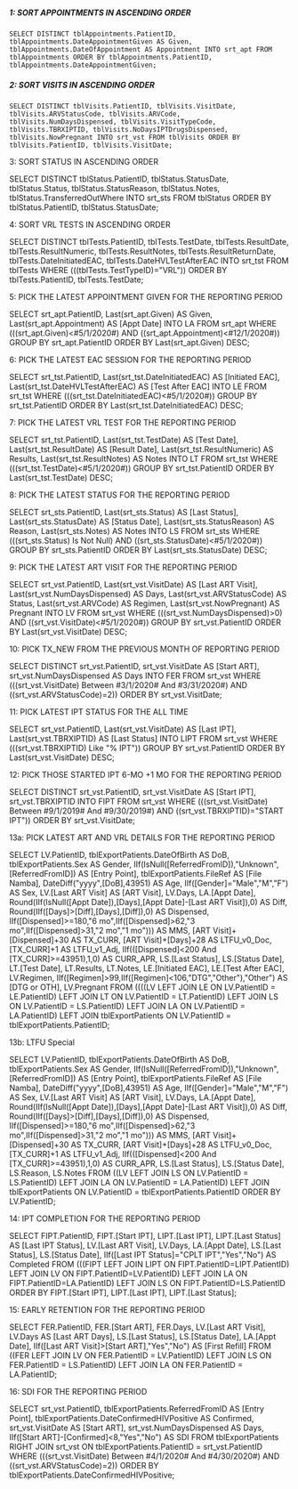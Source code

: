 ##### 1: SORT APPOINTMENTS IN ASCENDING ORDER
`
SELECT DISTINCT tblAppointments.PatientID, tblAppointments.DateAppointmentGiven AS Given, tblAppointments.DateOfAppointment AS Appointment INTO srt_apt FROM tblAppointments ORDER BY tblAppointments.PatientID, tblAppointments.DateAppointmentGiven;
`

##### 2: SORT VISITS IN ASCENDING ORDER 
`
SELECT DISTINCT tblVisits.PatientID, tblVisits.VisitDate, tblVisits.ARVStatusCode, tblVisits.ARVCode, tblVisits.NumDaysDispensed, tblVisits.VisitTypeCode, tblVisits.TBRXIPTID, tblVisits.NoDaysIPTDrugsDispensed, tblVisits.NowPregnant INTO srt_vst FROM tblVisits ORDER BY tblVisits.PatientID, tblVisits.VisitDate;
`

3: SORT STATUS IN ASCENDING ORDER 

SELECT DISTINCT tblStatus.PatientID, tblStatus.StatusDate, tblStatus.Status, tblStatus.StatusReason, tblStatus.Notes, tblStatus.TransferredOutWhere INTO srt_sts 
FROM tblStatus 
ORDER BY tblStatus.PatientID, tblStatus.StatusDate; 


4: SORT VRL TESTS IN ASCENDING ORDER 

SELECT DISTINCT tblTests.PatientID, tblTests.TestDate, tblTests.ResultDate, tblTests.ResultNumeric, tblTests.ResultNotes, tblTests.ResultReturnDate, tblTests.DateInitiatedEAC, tblTests.DateHVLTestAfterEAC INTO srt_tst 
FROM tblTests 
WHERE (((tblTests.TestTypeID)="VRL")) 
ORDER BY tblTests.PatientID, tblTests.TestDate; 


5: PICK THE LATEST APPOINTMENT GIVEN FOR THE REPORTING PERIOD 

SELECT srt_apt.PatientID, Last(srt_apt.Given) AS Given, Last(srt_apt.Appointment) AS [Appt Date] INTO LA 
FROM srt_apt 
WHERE (((srt_apt.Given)<#5/1/2020#) AND ((srt_apt.Appointment)<#12/1/2020#)) 
GROUP BY srt_apt.PatientID 
ORDER BY Last(srt_apt.Given) DESC; 


6: PICK THE LATEST EAC SESSION FOR THE REPORTING PERIOD 

SELECT srt_tst.PatientID, Last(srt_tst.DateInitiatedEAC) AS [Initiated EAC], Last(srt_tst.DateHVLTestAfterEAC) AS [Test After EAC] INTO LE 
FROM srt_tst 
WHERE (((srt_tst.DateInitiatedEAC)<#5/1/2020#)) 
GROUP BY srt_tst.PatientID 
ORDER BY Last(srt_tst.DateInitiatedEAC) DESC; 


7: PICK THE LATEST VRL TEST FOR THE REPORTING PERIOD 

SELECT srt_tst.PatientID, Last(srt_tst.TestDate) AS [Test Date], Last(srt_tst.ResultDate) AS [Result Date], Last(srt_tst.ResultNumeric) AS Results, Last(srt_tst.ResultNotes) AS Notes INTO LT 
FROM srt_tst 
WHERE (((srt_tst.TestDate)<#5/1/2020#)) 
GROUP BY srt_tst.PatientID 
ORDER BY Last(srt_tst.TestDate) DESC; 


8: PICK THE LATEST STATUS FOR THE REPORTING PERIOD 

SELECT srt_sts.PatientID, Last(srt_sts.Status) AS [Last Status], Last(srt_sts.StatusDate) AS [Status Date], Last(srt_sts.StatusReason) AS Reason, Last(srt_sts.Notes) AS Notes INTO LS 
FROM srt_sts 
WHERE (((srt_sts.Status) Is Not Null) AND ((srt_sts.StatusDate)<#5/1/2020#)) 
GROUP BY srt_sts.PatientID 
ORDER BY Last(srt_sts.StatusDate) DESC; 


9: PICK THE LATEST ART VISIT FOR THE REPORTING PERIOD 

SELECT srt_vst.PatientID, Last(srt_vst.VisitDate) AS [Last ART Visit], Last(srt_vst.NumDaysDispensed) AS Days, Last(srt_vst.ARVStatusCode) AS Status, Last(srt_vst.ARVCode) AS Regimen, Last(srt_vst.NowPregnant) AS Pregnant INTO LV 
FROM srt_vst 
WHERE (((srt_vst.NumDaysDispensed)>0) AND ((srt_vst.VisitDate)<#5/1/2020#)) 
GROUP BY srt_vst.PatientID 
ORDER BY Last(srt_vst.VisitDate) DESC; 


10: PICK TX_NEW FROM THE PREVIOUS MONTH OF REPORTING PERIOD 

SELECT DISTINCT srt_vst.PatientID, srt_vst.VisitDate AS [Start ART], srt_vst.NumDaysDispensed AS Days INTO FER 
FROM srt_vst 
WHERE (((srt_vst.VisitDate) Between #3/1/2020# And #3/31/2020#) AND ((srt_vst.ARVStatusCode)=2)) 
ORDER BY srt_vst.VisitDate; 


11: PICK LATEST IPT STATUS FOR THE ALL TIME 

SELECT srt_vst.PatientID, Last(srt_vst.VisitDate) AS [Last IPT], Last(srt_vst.TBRXIPTID) AS [Last Status] INTO LIPT 
FROM srt_vst 
WHERE (((srt_vst.TBRXIPTID) Like "% IPT")) 
GROUP BY srt_vst.PatientID 
ORDER BY Last(srt_vst.VisitDate) DESC; 


12: PICK THOSE STARTED IPT 6-MO +1 MO FOR THE REPORTING PERIOD 

SELECT DISTINCT srt_vst.PatientID, srt_vst.VisitDate AS [Start IPT], srt_vst.TBRXIPTID INTO FIPT 
FROM srt_vst 
WHERE (((srt_vst.VisitDate) Between #9/1/2019# And #9/30/2019#) AND ((srt_vst.TBRXIPTID)="START IPT")) 
ORDER BY srt_vst.VisitDate; 


13a: PICK LATEST ART AND VRL DETAILS FOR THE REPORTING PERIOD 

SELECT LV.PatientID, tblExportPatients.DateOfBirth AS DoB, tblExportPatients.Sex AS Gender, IIf(IsNull([ReferredFromID]),"Unknown",[ReferredFromID]) AS [Entry Point], tblExportPatients.FileRef AS [File Namba], DateDiff("yyyy",[DoB],43951) AS Age, IIf([Gender]="Male","M","F") AS Sex, LV.[Last ART Visit] AS [ART Visit], LV.Days, LA.[Appt Date], Round(IIf(IsNull([Appt Date]),[Days],[Appt Date]-[Last ART Visit]),0) AS Diff, Round(IIf([Days]>[Diff],[Days],[Diff]),0) AS Dispensed, IIf([Dispensed]>=180,"6 mo",IIf([Dispensed]>62,"3 mo",IIf([Dispensed]>31,"2 mo","1 mo"))) AS MMS, [ART Visit]+[Dispensed]+30 AS TX_CURR, [ART Visit]+[Days]+28 AS LTFU_v0_Doc, [TX_CURR]+1 AS LTFU_v1_Adj, IIf(([Dispensed]<200 And [TX_CURR]>=43951),1,0) AS CURR_APR, LS.[Last Status], LS.[Status Date], LT.[Test Date], LT.Results, LT.Notes, LE.[Initiated EAC], LE.[Test After EAC], LV.Regimen, IIf([Regimen]>99,IIf([Regimen]<106,"DTG","Other"),"Other") AS [DTG or OTH], LV.Pregnant 
FROM ((((LV LEFT JOIN LE ON LV.PatientID = LE.PatientID) LEFT JOIN LT ON LV.PatientID = LT.PatientID) LEFT JOIN LS ON LV.PatientID = LS.PatientID) LEFT JOIN LA ON LV.PatientID = LA.PatientID) LEFT JOIN tblExportPatients ON LV.PatientID = tblExportPatients.PatientID; 


13b: LTFU Special 

SELECT LV.PatientID, tblExportPatients.DateOfBirth AS DoB, tblExportPatients.Sex AS Gender, IIf(IsNull([ReferredFromID]),"Unknown",[ReferredFromID]) AS [Entry Point], tblExportPatients.FileRef AS [File Namba], DateDiff("yyyy",[DoB],43951) AS Age, IIf([Gender]="Male","M","F") AS Sex, LV.[Last ART Visit] AS [ART Visit], LV.Days, LA.[Appt Date], Round(IIf(IsNull([Appt Date]),[Days],[Appt Date]-[Last ART Visit]),0) AS Diff, Round(IIf([Days]>[Diff],[Days],[Diff]),0) AS Dispensed, IIf([Dispensed]>=180,"6 mo",IIf([Dispensed]>62,"3 mo",IIf([Dispensed]>31,"2 mo","1 mo"))) AS MMS, [ART Visit]+[Dispensed]+30 AS TX_CURR, [ART Visit]+[Days]+28 AS LTFU_v0_Doc, [TX_CURR]+1 AS LTFU_v1_Adj, IIf(([Dispensed]<200 And [TX_CURR]>=43951),1,0) AS CURR_APR, LS.[Last Status], LS.[Status Date], LS.Reason, LS.Notes 
FROM ((LV LEFT JOIN LS ON LV.PatientID = LS.PatientID) LEFT JOIN LA ON LV.PatientID = LA.PatientID) LEFT JOIN tblExportPatients ON LV.PatientID = tblExportPatients.PatientID 
ORDER BY LV.PatientID; 


14: IPT COMPLETION FOR THE REPORTING PERIOD 

SELECT FIPT.PatientID, FIPT.[Start IPT], LIPT.[Last IPT], LIPT.[Last Status] AS [Last IPT Status], LV.[Last ART Visit], LV.Days, LA.[Appt Date], LS.[Last Status], LS.[Status Date], IIf([Last IPT Status]="CPLT IPT","Yes","No") AS Completed 
FROM (((FIPT LEFT JOIN LIPT ON FIPT.PatientID=LIPT.PatientID) LEFT JOIN LV ON FIPT.PatientID=LV.PatientID) LEFT JOIN LA ON FIPT.PatientID=LA.PatientID) LEFT JOIN LS ON FIPT.PatientID=LS.PatientID 
ORDER BY FIPT.[Start IPT], LIPT.[Last IPT], LIPT.[Last Status]; 


15: EARLY RETENTION FOR THE REPORTING PERIOD 

SELECT FER.PatientID, FER.[Start ART], FER.Days, LV.[Last ART Visit], LV.Days AS [Last ART Days], LS.[Last Status], LS.[Status Date], LA.[Appt Date], IIf([Last ART Visit]>[Start ART],"Yes","No") AS [First Refill] 
FROM ((FER LEFT JOIN LV ON FER.PatientID = LV.PatientID) LEFT JOIN LS ON FER.PatientID = LS.PatientID) LEFT JOIN LA ON FER.PatientID = LA.PatientID; 


16: SDI FOR THE REPORTING PERIOD 

SELECT srt_vst.PatientID, tblExportPatients.ReferredFromID AS [Entry Point], tblExportPatients.DateConfirmedHIVPositive AS Confirmed, srt_vst.VisitDate AS [Start ART], srt_vst.NumDaysDispensed AS Days, IIf([Start ART]-[Confirmed]<8,"Yes","No") AS SDI 
FROM tblExportPatients RIGHT JOIN srt_vst ON tblExportPatients.PatientID = srt_vst.PatientID 
WHERE (((srt_vst.VisitDate) Between #4/1/2020# And #4/30/2020#) AND ((srt_vst.ARVStatusCode)=2)) 
ORDER BY tblExportPatients.DateConfirmedHIVPositive; 



